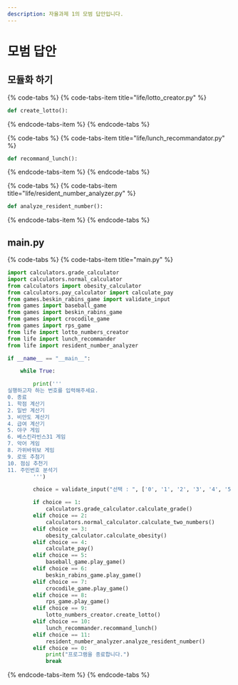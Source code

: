 ```yaml
---
description: 자율과제 1의 모범 답안입니다.
---
```


# 모범 답안

## 모듈화 하기 

{% code-tabs %}
{% code-tabs-item title="life/lotto\_creator.py" %}
```python
def create_lotto():
```
{% endcode-tabs-item %}
{% endcode-tabs %}

{% code-tabs %}
{% code-tabs-item title="life/lunch\_recommandator.py" %}
```python
def recommand_lunch(): 
```
{% endcode-tabs-item %}
{% endcode-tabs %}

{% code-tabs %}
{% code-tabs-item title="life/resident\_number\_analyzer.py" %}
```python
def analyze_resident_number():
```
{% endcode-tabs-item %}
{% endcode-tabs %}

## main.py 

{% code-tabs %}
{% code-tabs-item title="main.py" %}
```python
import calculators.grade_calculator
import calculators.normal_calculator
from calculators import obesity_calculator
from calculators.pay_calculator import calculate_pay
from games.beskin_rabins_game import validate_input
from games import baseball_game
from games import beskin_rabins_game
from games import crocodile_game
from games import rps_game
from life import lotto_numbers_creator
from life import lunch_recommander
from life import resident_number_analyzer

if __name__ == "__main__":

    while True:

        print('''
실행하고자 하는 번호를 입력해주세요.
0. 종료
1. 학점 계산기
2. 일반 계산기
3. 비만도 계산기
4. 급여 계산기
5. 야구 게임
6. 베스킨라빈스31 게임
7. 악어 게임
8. 가위바위보 게임
9. 로또 추첨기
10. 점심 추천기
11. 주민번호 분석기
        ''')

        choice = validate_input("선택 : ", ['0', '1', '2', '3', '4', '5', '6', '7', '8', '9', '10', '11'])

        if choice == 1:
            calculators.grade_calculator.calculate_grade()
        elif choice == 2:
            calculators.normal_calculator.calculate_two_numbers()
        elif choice == 3:
            obesity_calculator.calculate_obesity()
        elif choice == 4:
            calculate_pay()
        elif choice == 5:
            baseball_game.play_game()
        elif choice == 6:
            beskin_rabins_game.play_game()
        elif choice == 7:
            crocodile_game.play_game()
        elif choice == 8:
            rps_game.play_game()
        elif choice == 9:
            lotto_numbers_creator.create_lotto()
        elif choice == 10:
            lunch_recommander.recommand_lunch()
        elif choice == 11:
            resident_number_analyzer.analyze_resident_number()
        elif choice == 0:
            print("프로그램을 종료합니다.")
            break
```
{% endcode-tabs-item %}
{% endcode-tabs %}

